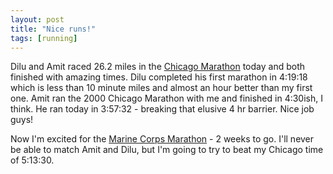 ```yaml
---
layout: post
title: "Nice runs!"
tags: [running]
---
```


Dilu and Amit raced 26.2 miles in the [Chicago Marathon](http://chicagomarathon.com) today and both finished with amazing times. Dilu completed his first marathon in 4:19:18 which is less than 10 minute miles and almost an hour better than my first one. Amit ran the 2000 Chicago Marathon with me and finished in 4:30ish, I think. He ran today in 3:57:32 - breaking that elusive 4 hr barrier. Nice job guys!

Now I'm excited for the [Marine Corps Marathon](http://marinemarathon.com) - 2 weeks to go. I'll never be able to match Amit and Dilu, but I'm going to try to beat my Chicago time of 5:13:30.

